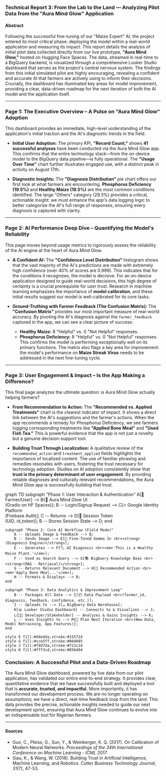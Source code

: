 ### **Technical Report 3: From the Lab to the Land — Analyzing Pilot Data from the "Aura Mind Glow" Application**

#### **Abstract**

Following the successful fine-tuning of our "Maize Expert" AI, the project entered its most critical phase: deploying the model within a real-world application and measuring its impact. This report details the analysis of initial pilot data collected directly from our live prototype, **"Aura Mind Glow,"** hosted on Hugging Face Spaces. The data, streamed in real-time to a BigQuery backend, is visualized through a comprehensive Looker Studio dashboard that serves as the project's central nervous system. The findings from this initial simulated pilot are highly encouraging, revealing a confident and accurate AI that farmers are actively using to inform their decisions. Crucially, the dashboard has illuminated key areas for model improvement, providing a clear, data-driven roadmap for the next iteration of both the AI model and the application itself.

---

### **Page 1: The Executive Overview – A Pulse on "Aura Mind Glow" Adoption**

This dashboard provides an immediate, high-level understanding of the application's initial traction and the AI's diagnostic trends in the field.

*   **Initial User Adoption:** The primary KPI, **"Record Count,"** shows **41 successful analyses** have been conducted via the Aura Mind Glow app. This confirms that the entire technology stack—from the on-device model to the BigQuery data pipeline—is fully operational. The **"Usage Over Time"** chart further illustrates engaged use, with a distinct peak in activity on August 17th.

*   **Diagnostic Insights:** The **"Diagnosis Distribution"** pie chart offers our first look at what farmers are encountering. **Phosphorus Deficiency (19.5%)** and **Healthy Maize (19.5%)** are the most common conditions identified. The large "Others" category (29.3%) provides a critical, actionable insight: we must enhance the app's data logging logic to better categorize the AI's full range of responses, ensuring every diagnosis is captured with clarity.

---

### **Page 2: AI Performance Deep Dive – Quantifying the Model's Reliability**

This page moves beyond usage metrics to rigorously assess the reliability of the AI engine at the heart of Aura Mind Glow.

*   **A Confident AI:** The **"Confidence Level Distribution"** histogram shows that the vast majority of the AI's predictions are made with extremely high confidence (over 40% of scores are 0.999). This indicates that for the conditions it recognizes, the model is decisive. For an on-device application designed to guide real-world decisions, this high degree of certainty is a crucial prerequisite for user trust. Research in machine learning emphasizes the importance of **model calibration**, and these initial results suggest our model is well-calibrated for its core tasks.

*   **Ground-Truthing with Farmer Feedback (The Confusion Matrix):** The **"Confusion Matrix"** provides our most important measure of real-world accuracy. By pivoting the AI's diagnosis against the `farmer_feedback` captured in the app, we can see a clear picture of success:
    *   **Healthy Maize:** 8 "Helpful" vs. 0 "Not Helpful" responses.
    *   **Phosphorus Deficiency:** 8 "Helpful" vs. 0 "Not Helpful" responses.
    This confirms the model is performing exceptionally well on its primary functions. The matrix also flags a key area for improvement: the model's performance on **Maize Streak Virus** needs to be addressed in the next fine-tuning cycle.

---

### **Page 3: User Engagement & Impact – Is the App Making a Difference?**

This final page analyzes the ultimate question: is Aura Mind Glow actually helping farmers?

*   **From Recommendation to Action:** The **"Recommended vs. Applied Treatments"** chart is the clearest indicator of impact. It shows a direct link between the AI's suggestions and the farmer's actions. When the app recommends a remedy for Phosphorus Deficiency, we see farmers logging corresponding treatments like **"Applied Bone Meal"** and **"Used Fish Tea."** This is powerful evidence that the app is not just a novelty but a genuine decision-support tool.

*   **Building Trust Through Localization:** A qualitative review of the `recommended_action` and `treatment_applied` fields highlights the importance of localized content. The use of familiar phrasing and remedies resonates with users, fostering the trust necessary for technology adoption. Studies on AI adoption consistently show that **trust is the primary determinant of user engagement**. By providing reliable diagnoses and culturally relevant recommendations, the Aura Mind Glow app is successfully building that trust.

graph TD
    subgraph "Phase 1: User Interaction & Authentication"
        A[👤 Farmer/User] --> B{📱 Aura Mind Glow UI <br>(Gradio on HF Spaces)};
        B -- Login/Signup Request --> C[🔥 Google Identity Platform <br>(Firebase Auth)];
        C -- Returns --> D[🔑 Session Token <br>(UID, id_token)];
        B -- Stores Session State --> D;
    end

    subgraph "Phase 2: Core AI Workflow (Field Mode)"
        A -- Uploads Image & Feedback --> B;
        B -- Sends Image --> E[🧠 Fine-Tuned Gemma 3n <br><strong>(Diagnosis Engine)</strong>];
        E -- Generates --> F[🏷️ AI Diagnosis <br><em>'This is a Healthy Maize Plant.'</em>];
        F -- Used as Search Query --> G[📚 BigQuery Knowledge Base <br><strong>(RAG - Retrieval)</strong>];
        G -- Returns Relevant Document --> H[📝 Recommended Action <br><em>'Apply Bone Meal...'</em>];
        H -- Formats & Displays --> B;
    end

    subgraph "Phase 3: Data Analytics & Improvement Loop"
        B -- Packages All Data --> I[📦 Data Payload <br>(farmer_id, diagnosis, feedback, confidence, etc.)];
        I -- Uploads to --> J[☁️ BigQuery Data Warehouse];
        K[📊 Looker Studio Dashboard] -- Connects to & Visualizes --> J;
        L[👩‍💻 Developer/Stakeholder] -- Analyzes & Gains Insights --> K;
        L -- Uses Insights to --> M{🔄 Plan Next Iteration <br>(New Data, Model Retraining, App Features)};
    end

    style E fill:#d4edda,stroke:#155724
    style G fill:#cce5ff,stroke:#004085
    style J fill:#f8d7da,stroke:#721c24
    style K fill:#fff3cd,stroke:#856404

### **Conclusion: A Successful Pilot and a Data-Driven Roadmap**

The Aura Mind Glow dashboard, powered by live data from our pilot application, has validated our entire end-to-end strategy. It provides clear, quantitative evidence that we have successfully built and deployed a tool that is **accurate, trusted, and impactful.** More importantly, it has transformed our development process. We are no longer operating on assumptions; we have a direct, real-time feedback loop from the land. This data provides the precise, actionable insights needed to guide our next development sprint, ensuring that Aura Mind Glow continues to evolve into an indispensable tool for Nigerian farmers.

---

#### **Sources**

*    Guo, C., Pleiss, G., Sun, Y., & Weinberger, K. Q. (2017). On Calibration of Modern Neural Networks. *Proceedings of the 34th International Conference on Machine Learning - ICML 2017*.
*    Siau, K., & Wang, W. (2018). Building Trust in Artificial Intelligence, Machine Learning, and Robotics. *Cutter Business Technology Journal, 31*(7), 47-53.